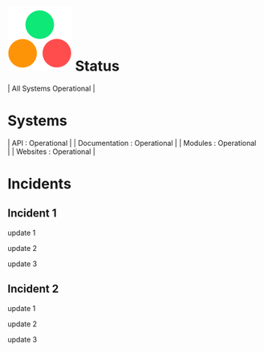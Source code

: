 # ![status-logo](https://raw.githubusercontent.com/jayfk/statuspage/master/template/logo.png) Status

| All Systems Operational |

# Systems

| API : Operational |
| Documentation : Operational |
| Modules : Operational |
| Websites : Operational |

# Incidents

## Incident 1

update 1

update 2

update 3

## Incident 2

update 1

update 2

update 3
